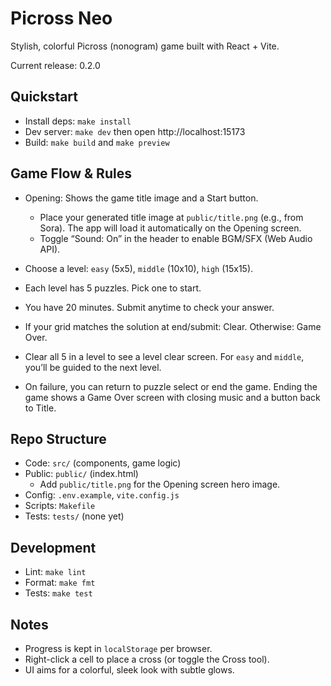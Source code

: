 # Picross Neo

Stylish, colorful Picross (nonogram) game built with React + Vite.

Current release: 0.2.0

## Quickstart

- Install deps: `make install`
- Dev server: `make dev` then open http://localhost:15173
- Build: `make build` and `make preview`

## Game Flow & Rules

- Opening: Shows the game title image and a Start button.
  - Place your generated title image at `public/title.png` (e.g., from Sora). The app will load it automatically on the Opening screen.
  - Toggle “Sound: On” in the header to enable BGM/SFX (Web Audio API).

- Choose a level: `easy` (5x5), `middle` (10x10), `high` (15x15).
- Each level has 5 puzzles. Pick one to start.
- You have 20 minutes. Submit anytime to check your answer.
- If your grid matches the solution at end/submit: Clear. Otherwise: Game Over.
- Clear all 5 in a level to see a level clear screen. For `easy` and `middle`, you’ll be guided to the next level.
 - On failure, you can return to puzzle select or end the game. Ending the game shows a Game Over screen with closing music and a button back to Title.

## Repo Structure

- Code: `src/` (components, game logic)
- Public: `public/` (index.html)
  - Add `public/title.png` for the Opening screen hero image.
- Config: `.env.example`, `vite.config.js`
- Scripts: `Makefile`
- Tests: `tests/` (none yet)

## Development

- Lint: `make lint`
- Format: `make fmt`
- Tests: `make test`

## Notes

- Progress is kept in `localStorage` per browser.
- Right-click a cell to place a cross (or toggle the Cross tool).
- UI aims for a colorful, sleek look with subtle glows.
